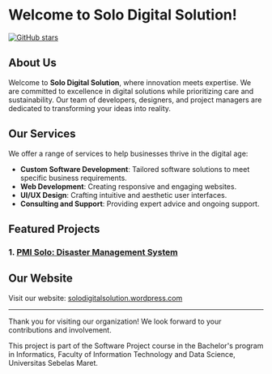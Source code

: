 # Welcome to Solo Digital Solution! 

[![GitHub stars](https://img.shields.io/github/stars/Solo-Digital-Solution/sds-pmi-project?style=social)](https://github.com/Solo-Digital-Solution/sds-pmi-project)

## About Us

Welcome to **Solo Digital Solution**, where innovation meets expertise. We are committed to excellence in digital solutions while prioritizing care and sustainability. Our team of developers, designers, and project managers are dedicated to transforming your ideas into reality.

## Our Services
We offer a range of services to help businesses thrive in the digital age:
- **Custom Software Development**: Tailored software solutions to meet specific business requirements.
- **Web Development**: Creating responsive and engaging websites.
- **UI/UX Design**: Crafting intuitive and aesthetic user interfaces.
- **Consulting and Support**: Providing expert advice and ongoing support.

## Featured Projects

### 1. [PMI Solo: Disaster Management System](https://github.com/Solo-Digital-Solution/sds-pmi-project)

## Our Website

Visit our website: [solodigitalsolution.wordpress.com](https://solodigitalsolution.wordpress.com/)

----
Thank you for visiting our organization! We look forward to your contributions and involvement.

This project is part of the Software Project course in the Bachelor's program in Informatics, Faculty of Information Technology and Data Science, Universitas Sebelas Maret.
